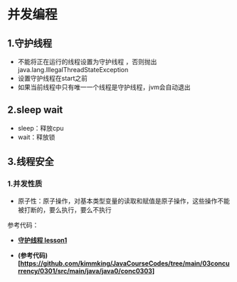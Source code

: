 # 并发编程

## 1.守护线程

- 不能将正在运行的线程设置为守护线程 ，否则抛出 java.lang.IllegalThreadStateException
- 设置守护线程在start之前
- 如果当前线程中只有唯一一个线程是守护线程，jvm会自动退出

## 2.sleep wait

- sleep：释放cpu
- wait：释放锁

## 3.线程安全

### 1.并发性质

- 原子性：原子操作，对基本类型变量的读取和赋值是原子操作，这些操作不能被打断的，要么执行，要么不执行



参考代码：

- **[守护线程 lesson1](./code/lesson1)**















- **(参考代码)[https://github.com/kimmking/JavaCourseCodes/tree/main/03concurrency/0301/src/main/java/java0/conc0303]**

